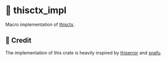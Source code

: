 # 🎈 thisctx_impl

Macro implementation of [thisctx](https://crates.io/crates/thisctx).

## 🌟 Credit

The implementation of this crate is heavily inspired by
[thiserror](https://github.com/dtolnay/thiserror) and [snafu](https://crates.io/crates/snafu).
